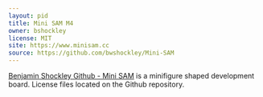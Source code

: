 ```yaml
---
layout: pid
title: Mini SAM M4
owner: bshockley
license: MIT
site: https://www.minisam.cc
source: https://github.com/bwshockley/Mini-SAM
---
```

[Benjamin Shockley Github - Mini SAM](https://github.com/bwshockley/Mini-SAM) is a minifigure shaped development board.  License files located on the Github repository.
